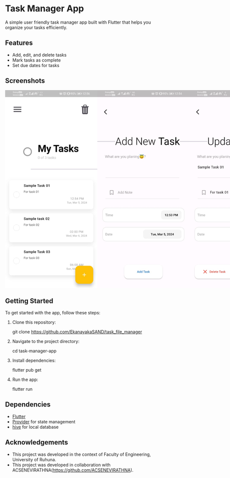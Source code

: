 # Task Manager App

A simple user friendly task manager app built with Flutter that helps you organize your tasks efficiently.

## Features

- Add, edit, and delete tasks
- Mark tasks as complete
- Set due dates for tasks

## Screenshots

<div style="display: flex;width:100vw; justify-content: space-around; align-items: center;">
    <img src="screenshots/01.jpeg" alt="First Screen" width="300" />
    <img src="screenshots/02.jpeg" alt="First Screen" width="300" />
    <img src="screenshots/03.jpeg" alt="First Screen" width="300" />
    <img src="screenshots/04.jpeg" alt="First Screen" width="300" />
    <img src="screenshots/05.jpeg" alt="First Screen" width="300" />
    <img src="screenshots/06.jpeg" alt="First Screen" width="300" />
    <img src="screenshots/07.jpeg" alt="First Screen" width="300" />
    <img src="screenshots/08.jpeg" alt="First Screen" width="300" />
</div>

## Getting Started

To get started with the app, follow these steps:

1. Clone this repository:

    git clone https://github.com/EkanayakaSAND/task_file_manager

2. Navigate to the project directory:

    cd task-manager-app


3. Install dependencies:

    flutter pub get


4. Run the app:

    flutter run

## Dependencies

- [Flutter](https://flutter.dev/)
- [Provider](https://pub.dev/packages/provider) for state management
- [hive](https://hive.apache.org/) for local database

## Acknowledgements

  - This project was developed in the context of Faculty of Engineering, University of Ruhuna.
  - This project was developed in collaboration with ACSENEVIRATHNA(https://github.com/ACSENEVIRATHNA).
